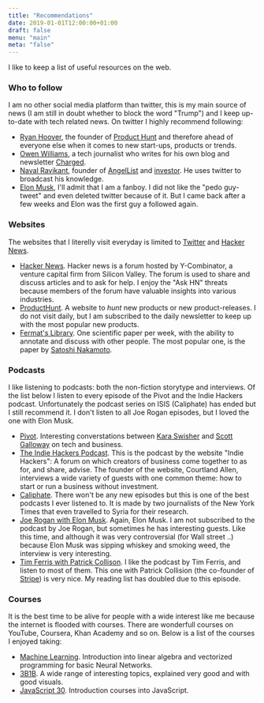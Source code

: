 ```yaml
---
title: "Recommendations"
date: 2019-01-01T12:00:00+01:00
draft: false
menu: "main"
meta: "false"
---
```


I like to keep a list of useful resources on the web.

### Who to follow

I am no other social media platform than twitter, this is my main source of news (I am still in doubt whether to block the word "Trump") and I keep up-to-date with tech related news. On twitter I highly recommend following:

- [Ryan Hoover](https://twitter.com/rrhoover), the founder of [Product Hunt](https://www.producthunt.com/) and therefore ahead of everyone else when it comes to new start-ups, products or trends.
- [Owen Williams](https://www.twitter.com/ow), a tech journalist who writes for his own blog and newsletter [Charged](https://char.gd/).
- [Naval Ravikant](https://twitter.com/naval), founder of [AngelList](https://angel.co/) and [investor](https://angel.co/naval). He uses twitter to broadcast his knowledge.
- [Elon Musk](https://twitter.com/elonmusk), I'll admit that I am a fanboy. I did not like the "pedo guy-tweet" and even deleted twitter because of it. But I came back after a few weeks and Elon was the first guy a followed again.

### Websites

The websites that I literelly visit everyday is limited to [Twitter](https://twitter.com/) and [Hacker News](https://news.ycombinator.com/).

- [Hacker News](https://news.ycombinator.com). Hacker news is a forum hosted by Y-Combinator, a venture capital firm from Silicon Valley. The forum is used to share and discuss articles and to ask for help. I enjoy the "Ask HN" threats because members of the forum have valuable insights into various industries.
- [ProductHunt](https://www.producthunt.com). A website to *hunt* new products or new product-releases. I do not visit daily, but I am subscribed to the daily newsletter to keep up with the most popular new products.
- [Fermat's Library](https://fermatslibrary.com/journal_club). One scientific paper per week, with the ability to annotate and discuss with other people. The most popular one, is the paper by [Satoshi Nakamoto](https://fermatslibrary.com/s/bitcoin "Paper on Bitcoin").

### Podcasts

I like listening to podcasts: both the non-fiction storytype and interviews. Of the list below I listen to every episode of the Pivot and the Indie Hackers podcast. Unfortunately the podcast series on ISIS (Caliphate) has ended but I still recommend it. I don't listen to all Joe Rogan episodes, but I loved the one with Elon Musk. 

- [Pivot](https://art19.com/shows/pivot-with-kara-swisher-and-scott-galloway). Interesting converstations between [Kara Swisher](https://twitter.com/karaswisher) and [Scott Galloway](https://twitter.com/profgalloway) on tech and business.
- [The Indie Hackers Podcast](https://www.indiehackers.com/podcast). This is the podcast by the website "Indie Hackers": A forum on which creators of business come together to as for, and share, advise. The founder of the website, Courtland Allen, interviews a wide variety of guests with one common theme: how to start or run a business without investment.
- [Caliphate](https://www.nytimes.com/interactive/2018/podcasts/caliphate-isis-rukmini-callimachi.html). There won't be any new episodes but this is one of the best podcasts I ever listened to. It is made by two journalists of the New York Times that even travelled to Syria for their research.
- [Joe Rogan with Elon Musk](https://www.youtube.com/watch?v=ycPr5-27vSI). Again, Elon Musk. I am not subscribed to the podcast by Joe Rogan, but sometimes he has interesting guests. Like this time, and although it was very controversial (for Wall street ..) because Elon Musk was sipping whiskey and smoking weed, the interview is very interesting.
- [Tim Ferris with Patrick Collison](https://tim.blog/2018/12/20/patrick-collison/). I like the podcast by Tim Ferris, and listen to most of them. This one with Patrick Collision (the co-founder of [Stripe](https://www.stripe.com)) is very nice. My reading list has doubled due to this episode.

### Courses

It is the best time to be alive for people with a wide interest like me because the internet is flooded with courses. There are wonderfull courses on YouTube, Coursera, Khan Academy and so on. Below is a list of the courses I enjoyed taking:

- [Machine Learning](https://www.coursera.org/learn/machine-learning "Machine learning by Andrew NG"). Introduction into linear algebra and vectorized programming for basic Neural Networks.
- [3B1B](https://www.youtube.com/channel/UCYO_jab_esuFRV4b17AJtAw "Three blue one brown"). A wide range of interesting topics, explained very good and with good visuals.
- [JavaScript 30](https://javascript30.com/ "30 introduction lessons into JavaScript"). Introduction courses into JavaScript.